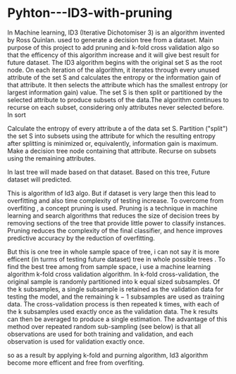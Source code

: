 # Pyhton---ID3-with-pruning


In Machine learning, ID3 (Iterative Dichotomiser 3) is an algorithm invented by Ross Quinlan. used to generate a decision tree from a dataset. 
Main purpose of this project to add pruning and k-fold cross validation algo so that the efficency of this algorithm increase and it will give best
result for future dataset.
The ID3 algorithm begins with the original set S as the root node. On each iteration of the algorithm, it iterates through every unused attribute of the set S and calculates the entropy or the information gain  of that attribute. It then selects the attribute which has the smallest entropy (or largest information gain) value. The set S is then split or partitioned by the selected attribute to produce subsets of the data.The algorithm continues to recurse on each subset, considering only attributes never selected before. In sort

Calculate the entropy of every attribute a of the data set  S.
Partition ("split") the set S into subsets using the attribute for which the resulting entropy after splitting is minimized or, equivalently, information gain is maximum.
Make a decision tree node containing that attribute.
Recurse on subsets using the remaining attributes.

In last tree will made based on that dataset. Based on this tree, Future dataset will predicted.

This is algorithm of Id3 algo. But if dataset is very large then this lead to overfitting and also time complexity of testing increase. To overcome from overfiting , a concept pruning is used. Pruning is a technique in machine learning and search algorithms that reduces the size of decision trees by removing sections of the tree that provide little power to classify instances. Pruning reduces the complexity of the final classifier, and hence improves predictive accuracy by the reduction of overfitting. 

But this is one tree in whole sample space of tree, i can not say it is more efficent (in turms of testing future dataset) tree in whole possible trees . To find the best tree among from sample space, i use a machine learning algorithm k-fold cross validation algorithm. 
In k-fold cross-validation, the original sample is randomly partitioned into k equal sized subsamples. Of the k subsamples, a single subsample is retained as the validation data for testing the model, and the remaining k − 1 subsamples are used as training data. The cross-validation process is then repeated k times, with each of the k subsamples used exactly once as the validation data. The k results can then be averaged to produce a single estimation. The advantage of this method over repeated random sub-sampling (see below) is that all observations are used for both training and validation, and each observation is used for validation exactly once.

so as a result by applying k-fold and purning algorithm, Id3 algorithm become more efficent and free from overfiting.
